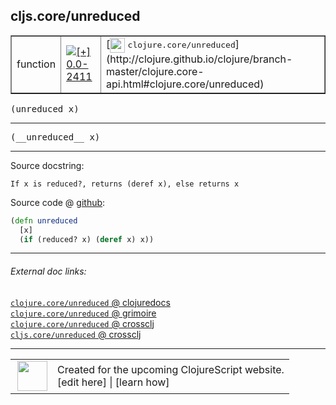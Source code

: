 ## cljs.core/unreduced



 <table border="1">
<tr>
<td>function</td>
<td><a href="https://github.com/cljsinfo/cljs-api-docs/tree/0.0-2411"><img valign="middle" alt="[+] 0.0-2411" title="Added in 0.0-2411" src="https://img.shields.io/badge/+-0.0--2411-lightgrey.svg"></a> </td>
<td>
[<img height="24px" valign="middle" src="http://i.imgur.com/1GjPKvB.png"> <samp>clojure.core/unreduced</samp>](http://clojure.github.io/clojure/branch-master/clojure.core-api.html#clojure.core/unreduced)
</td>
</tr>
</table>

<samp>(unreduced x)</samp><br>

---

 <samp>
(__unreduced__ x)<br>
</samp>

---





Source docstring:

```
If x is reduced?, returns (deref x), else returns x
```


Source code @ [github]():

```clj
(defn unreduced
  [x]
  (if (reduced? x) (deref x) x))
```

<!--
Repo - tag - source tree - lines:

 <pre>

</pre>

-->

---



###### External doc links:

[`clojure.core/unreduced` @ clojuredocs](http://clojuredocs.org/clojure.core/unreduced)<br>
[`clojure.core/unreduced` @ grimoire](http://conj.io/store/v1/org.clojure/clojure/1.7.0-beta3/clj/clojure.core/unreduced/)<br>
[`clojure.core/unreduced` @ crossclj](http://crossclj.info/fun/clojure.core/unreduced.html)<br>
[`cljs.core/unreduced` @ crossclj](http://crossclj.info/fun/cljs.core.cljs/unreduced.html)<br>

---

 <table>
<tr><td>
<img valign="middle" align="right" width="48px" src="http://i.imgur.com/Hi20huC.png">
</td><td>
Created for the upcoming ClojureScript website.<br>
[edit here] | [learn how]
</td></tr></table>

[edit here]:https://github.com/cljsinfo/cljs-api-docs/blob/master/cljsdoc/cljs.core/unreduced.cljsdoc
[learn how]:https://github.com/cljsinfo/cljs-api-docs/wiki/cljsdoc-files

<!--

This information was too distracting to show to readers, but I'll leave it
commented here since it is helpful to:

- pretty-print the data used to generate this document
- and show how to retrieve that data



The API data for this symbol:

```clj
{:ns "cljs.core",
 :name "unreduced",
 :signature ["[x]"],
 :name-encode "unreduced",
 :history [["+" "0.0-2411"]],
 :type "function",
 :clj-equiv {:full-name "clojure.core/unreduced",
             :url "http://clojure.github.io/clojure/branch-master/clojure.core-api.html#clojure.core/unreduced"},
 :full-name-encode "cljs.core/unreduced",
 :source {:code "(defn unreduced\n  [x]\n  (if (reduced? x) (deref x) x))",
          :title "Source code",
          :repo "clojurescript",
          :tag "r1.9.36",
          :filename "src/main/cljs/cljs/core.cljs",
          :lines [1308 1311],
          :url "https://github.com/clojure/clojurescript/blob/r1.9.36/src/main/cljs/cljs/core.cljs#L1308-L1311"},
 :usage ["(unreduced x)"],
 :full-name "cljs.core/unreduced",
 :docstring "If x is reduced?, returns (deref x), else returns x",
 :cljsdoc-url "https://github.com/cljsinfo/cljs-api-docs/blob/master/cljsdoc/cljs.core/unreduced.cljsdoc"}

```

Retrieve the API data for this symbol:

```clj
;; from Clojure REPL
(require '[clojure.edn :as edn])
(-> (slurp "https://raw.githubusercontent.com/cljsinfo/cljs-api-docs/catalog/cljs-api.edn")
    (edn/read-string)
    (get-in [:symbols "cljs.core/unreduced"]))
```

-->
